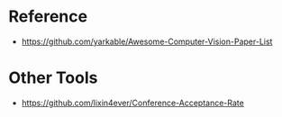 # Reference

- https://github.com/yarkable/Awesome-Computer-Vision-Paper-List

# Other Tools

- https://github.com/lixin4ever/Conference-Acceptance-Rate

